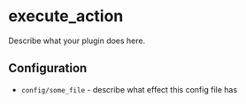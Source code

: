 execute_action
========

Describe what your plugin does here.

Configuration
-------------

* `config/some_file` - describe what effect this config file has
